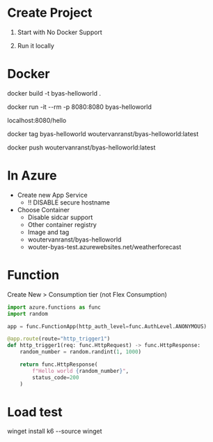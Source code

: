 ﻿# Create Project

1. Start with No Docker Support

1. Run it locally

# Docker

docker build -t byas-helloworld .

docker run -it --rm -p 8080:8080 byas-helloworld

localhost:8080/hello

docker tag byas-helloworld woutervanranst/byas-helloworld:latest

docker push woutervanranst/byas-helloworld:latest

# In Azure

* Create new App Service
  * !! DISABLE secure hostname
* Choose Container
  * Disable sidcar support
  * Other   container registry
  * Image   and tag
  * woutervanranst/byas-helloworld
  * wouter-byas-test.azurewebsites.net/weatherforecast



# Function

Create New > Consumption tier (not Flex Consumption)

```python
import azure.functions as func
import random

app = func.FunctionApp(http_auth_level=func.AuthLevel.ANONYMOUS)

@app.route(route="http_trigger1")
def http_trigger1(req: func.HttpRequest) -> func.HttpResponse:
    random_number = random.randint(1, 1000)

    return func.HttpResponse(
        f"Hello world {random_number}",
        status_code=200
    )

```


# Load test

winget install k6 --source winget